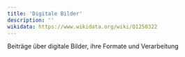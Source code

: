 ```yaml
---
title: 'Digitale Bilder'
description: ''
wikidata: https://www.wikidata.org/wiki/Q1250322
---
```


Beiträge über digitale Bilder, ihre Formate und Verarbeitung
